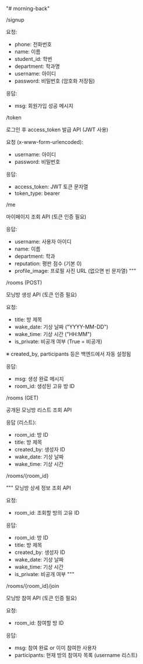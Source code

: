 "# morning-back" 


/signup

요청:
- phone: 전화번호
- name: 이름
- student_id: 학번
- department: 학과명
- username: 아이디
- password: 비밀번호 (암호화 저장됨)

응답:
- msg: 회원가입 성공 메시지


 /token

로그인 후 access_token 발급 API (JWT 사용)

요청 (x-www-form-urlencoded):
- username: 아이디
- password: 비밀번호

응답:
- access_token: JWT 토큰 문자열
- token_type: bearer


/me

마이페이지 조회 API (토큰 인증 필요)

응답:
- username: 사용자 아이디
- name: 이름
- department: 학과
- reputation: 평판 점수 (기본 0)
- profile_image: 프로필 사진 URL (없으면 빈 문자열)
"""


/rooms (POST)

모닝방 생성 API (토큰 인증 필요)

요청:
- title: 방 제목
- wake_date: 기상 날짜 ("YYYY-MM-DD")
- wake_time: 기상 시간 ("HH:MM")
- is_private: 비공개 여부 (True = 비공개)

※ created_by, participants 등은 백엔드에서 자동 설정됨

응답:
- msg: 생성 완료 메시지
- room_id: 생성된 고유 방 ID


/rooms (GET)

공개된 모닝방 리스트 조회 API

응답 (리스트):
- room_id: 방 ID
- title: 방 제목
- created_by: 생성자 ID
- wake_date: 기상 날짜
- wake_time: 기상 시간


/rooms/{room_id}

"""
모닝방 상세 정보 조회 API

요청:
- room_id: 조회할 방의 고유 ID

응답:
- room_id: 방 ID
- title: 방 제목
- created_by: 생성자 ID
- wake_date: 기상 날짜
- wake_time: 기상 시간
- is_private: 비공개 여부
"""


/rooms/{room_id}/join

모닝방 참여 API (토큰 인증 필요)

요청:
- room_id: 참여할 방 ID

응답:
- msg: 참여 완료 or 이미 참여한 사용자
- participants: 현재 방의 참여자 목록 (username 리스트)

